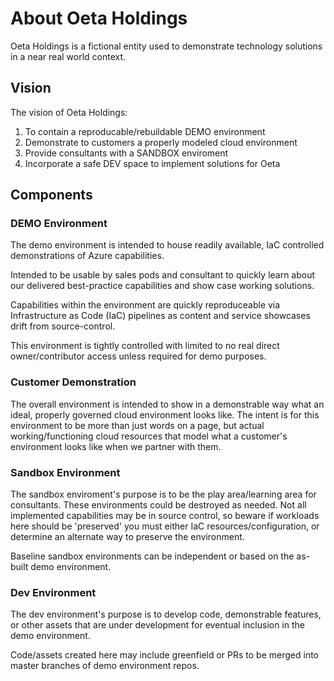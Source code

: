# About Oeta Holdings
Oeta Holdings is a fictional entity used to demonstrate technology solutions in a near real world context.

## Vision
The vision of Oeta Holdings:

1. To contain a reproducable/rebuildable DEMO environment
2. Demonstrate to customers a properly modeled cloud environment
3. Provide consultants with a SANDBOX enviroment
4. Incorporate a safe DEV space to implement solutions for Oeta

## Components
### DEMO Environment
The demo environment is intended to house readily available, IaC controlled demonstrations of Azure capabilities.

Intended to be usable by sales pods and consultant to quickly learn about our delivered best-practice capabilities and show case working solutions.

Capabilities within the environment are quickly reproduceable via Infrastructure as Code (IaC) pipelines as content and service showcases drift from source-control.

This environment is tightly controlled with limited to no real direct owner/contributor access unless required for demo purposes.

### Customer Demonstration
The overall environment is intended to show in a demonstrable way what an ideal, properly governed cloud environment looks like.  The intent is for this environment to be more than just words on a page, but actual working/functioning cloud resources that model what a customer's environment looks like when we partner with them.

### Sandbox Environment
The sandbox enviroment's purpose is to be the play area/learning area for consultants.  These environments could be destroyed as needed.  Not all implemented capabilities may be in source control, so beware if workloads here should be 'preserved' you must either IaC resources/configuration, or determine an alternate way to preserve the environment.

Baseline sandbox environments can be independent or based on the as-built demo environment.

### Dev Environment
The dev environment's purpose is to develop code, demonstrable features, or other assets that are under development for eventual inclusion in the demo environment.

Code/assets created here may include greenfield or PRs to be merged into master branches of demo environment repos.

